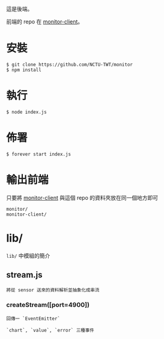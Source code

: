 這是後端。

前端的 repo 在 [monitor-client](https://github.com/NCTU-TWT/monitor-client)。

# 安裝

    $ git clone https://github.com/NCTU-TWT/monitor
    $ npm install
    
# 執行

    $ node index.js
    
# 佈署

    $ forever start index.js

# 輸出前端

只要將 [monitor-client](https://github.com/NCTU-TWT/monitor-client) 與這個 repo 的資料夾放在同一個地方即可

    monitor/            
    monitor-client/
    
# lib/

`lib/` 中模組的簡介

## stream.js

    將從 sensor 送來的資料解析並抽象化成串流
    
### createStream([port=4900])

    回傳一 `EventEmitter`
    
    `chart`, `value`, `error` 三種事件
    
